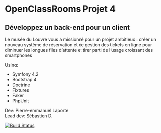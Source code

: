 # OpenClassRooms Projet 4
## Développez un back-end pour un client


Le musée du Louvre vous a missionné pour un projet ambitieux : créer un nouveau système de réservation et de gestion des tickets en ligne pour diminuer les longues files d’attente et tirer parti de l’usage croissant des smartphones

Using:

- Symfony 4.2
- Bootstrap 4
- Doctrine
- Fixtures
- Faker
- PhpUnit

Dev: Pierre-emmanuel Laporte <br>
Lead dev: Sébastien D.

[![Build Status](https://travis-ci.org/fzaninotto/Faker.svg?branch=master)](https://www.pierre-laporte.net)

